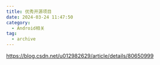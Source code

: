 ```yaml
---
title: 优秀开源项目
date: 2024-03-24 11:47:50
category:
  - Android相关
tag:
  - archive
---
```

https://blog.csdn.net/u012982629/article/details/80650999
